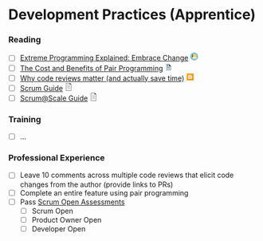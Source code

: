 # Development Practices (Apprentice)



### Reading
- [ ] [Extreme Programming Explained: Embrace Change](https://www.amazon.com/Extreme-Programming-Explained-Embrace-Change/dp/0321278658) <img src="../images/book.png" width="16" height="16"/>
- [ ] [The Cost and Benefits of Pair Programming](https://collaboration.csc.ncsu.edu/laurie/Papers/XPSardinia.PDF) <img src="../images/white_paper.png" width="16" height="16"/>
- [ ] [Why code reviews matter (and actually save time)](https://www.atlassian.com/agile/software-development/code-reviews) <img src="../images/blog.png" width="16" height="16"/>
- [ ] [Scrum Guide](https://www.scrum.org/resources/scrum-guide) <img src="../images/document.png" width="16" height="16"/>
- [ ] [Scrum@Scale Guide](https://www.scrumatscale.com/scrum-at-scale-guide/) <img src="../images/document.png" width="16" height="16"/>

### Training
- [ ] ...

### Professional Experience
- [ ] Leave 10 comments across multiple code reviews that elicit code changes from the author (provide links to PRs)
- [ ] Complete an entire feature using pair programming
- [ ] Pass [Scrum Open Assessments](https://www.scrum.org/open-assessments)
  - [ ] Scrum Open
  - [ ] Product Owner Open
  - [ ] Developer Open
